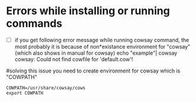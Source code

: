 # Errors while installing or running commands

- [ ] if you get following error message while running cowsay command, the most probably it is because of non*existance environment for "cowsay" (which also shows in manual for cowsay) 
echo "example"| cowsay
cowsay: Could not find cowfile for 'default.cow'!

#solving this issue you need to create environment for cowsay which is "COWPATH"
```
COWPATH=/usr/share/cowsay/cows
export COWPATH
``` 
        